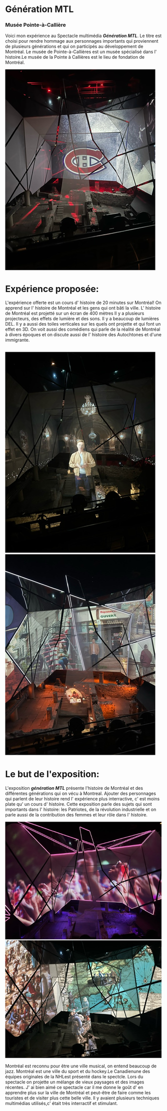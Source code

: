 # Génération MTL #
### Musée Pointe-à-Callière ###

Voici mon expérience au Spectacle multimédia ***Génération MTL***. Le titre est choisi pour rendre hommage aux personnages importants qui proviennent de plusieurs générations et qui on participés au développement de Montréal. Le musée de Pointe-à-Callières est un musée spécialisé dans l' histoire.Le musée de la Pointe à Callières est le lieu de fondation de Montréal. 

<img src="image/canadien_mtl.jpeg">

# Expérience proposée: #
L'expérience offerte est un cours d' histoire de 20 minutes sur Montréal! On apprend sur l' histoire de Montréal et les gens qui ont bâti la ville. L' histoire de Montréal est projetté sur un écran de 400 mètres Il y a plusieurs projecteurs, des effets de lumière et des sons. Il y a beaucoup de lumières DEL. Il y a aussi des toiles verticales sur les quels ont projette et qui font un effet en 3D. On voit aussi des comédiens qui parle de la réalité de Montréal à divers époques et on discute aussi de l' histoire des Autochtones et d'une immigrante. 


<img src="image/chateau_mtl.jpeg"> <img src="image/people_mtl.jpeg">
---
# Le but de l'exposition: # 
 
L'exposition ***génération MTL*** présente l'histoire de Montréal et des différentes générations qui on vécu à Montreal.
Ajouter des personnages qui parlent de leur histoire rend l' expérience plus interractive, c' est moins plate qu' un cours d' histoire. Cette exposition parle des sujets qui sont importants dans l' histoire: les Patriotes, de la révolution industrielle et on parle aussi de la contribution des femmes  et leur rôle dans l' histoire.

<img src="image/main_mtl.jpeg" width="500" ><img src="image/map_mtl.jpeg" width="500" >

Montréal est  reconnu pour être une ville musical, on entend beaucoup de jazz. Montréal est une ville  du sport et du hockey.Le Canadienune des équipes originales de la NHLest présenté dans le spectcle. Lors du spectacle on projette un mélange de vieux paysages et des images récentes. J' ai bien aimé ce spectacle car il me donne le goût d' en apprendre plus sur la ville de Montréal et peut-être de faire comme les touristes et de visiter plus cette belle ville. Il y avaient plusieurs techniques multimédias utilisés,c' était très interractif et stimulant. 




